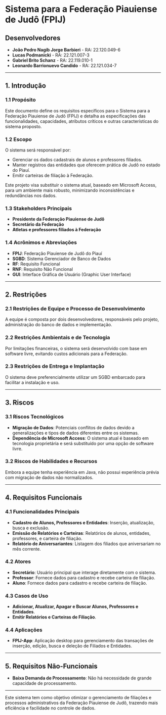 # Sistema para a Federação Piauiense de Judô (FPIJ)

## Desenvolvedores
- **João Pedro Nagib Jorge Barbieri** - RA: 22.120.049-6
- **Lucas Podmanicki** - RA: 22.121.007-3
- **Gabriel Brito Schanz** - RA: 22.119.010-1
- **Leonardo Barrionuevo Candido** - RA: 22.121.034-7

---

## 1. Introdução

### 1.1 Propósito
Este documento define os requisitos específicos para o Sistema para a Federação Piauiense de Judô (FPIJ) e detalha as especificações das funcionalidades, capacidades, atributos críticos e outras características do sistema proposto.

### 1.2 Escopo
O sistema será responsável por:
- Gerenciar os dados cadastrais de alunos e professores filiados.
- Manter registros das entidades que oferecem prática de Judô no estado do Piauí.
- Emitir carteiras de filiação à Federação.
  
Este projeto visa substituir o sistema atual, baseado em Microsoft Access, para um ambiente mais robusto, minimizando inconsistências e redundâncias nos dados.

### 1.3 Stakeholders Principais
- **Presidente da Federação Piauiense de Judô**
- **Secretário da Federação**
- **Atletas e professores filiados à Federação**

### 1.4 Acrônimos e Abreviações
- **FPIJ**: Federação Piauiense de Judô do Piauí
- **SGBD**: Sistema Gerenciador de Banco de Dados
- **RF**: Requisito Funcional
- **RNF**: Requisito Não Funcional
- **GUI**: Interface Gráfica de Usuário (Graphic User Interface)

---

## 2. Restrições

### 2.1 Restrições de Equipe e Processo de Desenvolvimento
A equipe é composta por dois desenvolvedores, responsáveis pelo projeto, administração do banco de dados e implementação.

### 2.2 Restrições Ambientais e de Tecnologia
Por limitações financeiras, o sistema será desenvolvido com base em software livre, evitando custos adicionais para a Federação.

### 2.3 Restrições de Entrega e Implantação
O sistema deve preferencialmente utilizar um SGBD embarcado para facilitar a instalação e uso.

---

## 3. Riscos

### 3.1 Riscos Tecnológicos
- **Migração de Dados**: Potenciais conflitos de dados devido a generalizações e tipos de dados diferentes entre os sistemas.
- **Dependência de Microsoft Access**: O sistema atual é baseado em tecnologia proprietária e será substituído por uma opção de software livre.

### 3.2 Riscos de Habilidades e Recursos
Embora a equipe tenha experiência em Java, não possui experiência prévia com migração de dados não normalizados.

---

## 4. Requisitos Funcionais

### 4.1 Funcionalidades Principais
- **Cadastro de Alunos, Professores e Entidades**: Inserção, atualização, busca e exclusão.
- **Emissão de Relatórios e Carteiras**: Relatórios de alunos, entidades, professores, e carteira de filiação.
- **Relatório de Aniversariantes**: Listagem dos filiados que aniversariam no mês corrente.

### 4.2 Atores
- **Secretário**: Usuário principal que interage diretamente com o sistema.
- **Professor**: Fornece dados para cadastro e recebe carteira de filiação.
- **Aluno**: Fornece dados para cadastro e recebe carteira de filiação.

### 4.3 Casos de Uso
- **Adicionar, Atualizar, Apagar e Buscar Alunos, Professores e Entidades**.
- **Emitir Relatórios e Carteiras de Filiação**.

### 4.4 Aplicações
- **FPIJ-App**: Aplicação desktop para gerenciamento das transações de inserção, edição, busca e deleção de Filiados e Entidades.

---

## 5. Requisitos Não-Funcionais
- **Baixa Demanda de Processamento**: Não há necessidade de grande capacidade de processamento.

---

Este sistema tem como objetivo otimizar o gerenciamento de filiações e processos administrativos da Federação Piauiense de Judô, trazendo mais eficiência e facilidade no controle de dados.
